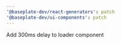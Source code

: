 ```yaml
---
'@baseplate-dev/react-generators': patch
'@baseplate-dev/ui-components': patch
---
```


Add 300ms delay to loader component
